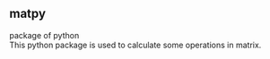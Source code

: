 ## matpy
package of python<br/>
This python package is used to calculate some operations in matrix.<br/>

